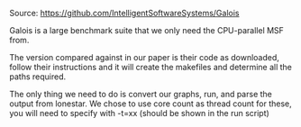Source: https://github.com/IntelligentSoftwareSystems/Galois

Galois is a large benchmark suite that we only need the CPU-parallel MSF from.

The version compared against in our paper is their code as downloaded, follow their instructions and it will create the makefiles and determine all the paths required.

The only thing we need to do is convert our graphs, run, and parse the output from lonestar. We chose to use core count as thread count for these, you will need to specify with -t=xx (should be shown in the run script)
